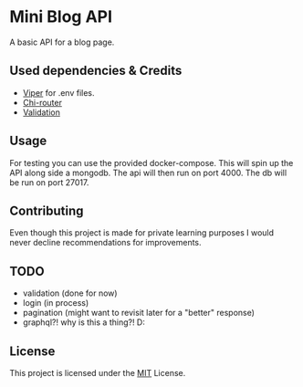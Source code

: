 # Mini Blog API

A basic API for a blog page.

## Used dependencies & Credits

- [Viper](https://github.com/spf13/viper) for .env files.
- [Chi-router](https://github.com/go-chi/chi)
- [Validation](https://github.com/go-playground/validator)

## Usage

For testing you can use the provided docker-compose. This will spin up the API along side a mongodb.
The api will then run on port 4000. The db will be run on port 27017.

## Contributing

Even though this project is made for private learning purposes I would never decline recommendations for improvements.

## TODO

- validation (done for now)
- login (in process)
- pagination (might want to revisit later for a "better" response)
- graphql?! why is this a thing?! D:

## License

This project is licensed under the [MIT](LICENSE) License.
